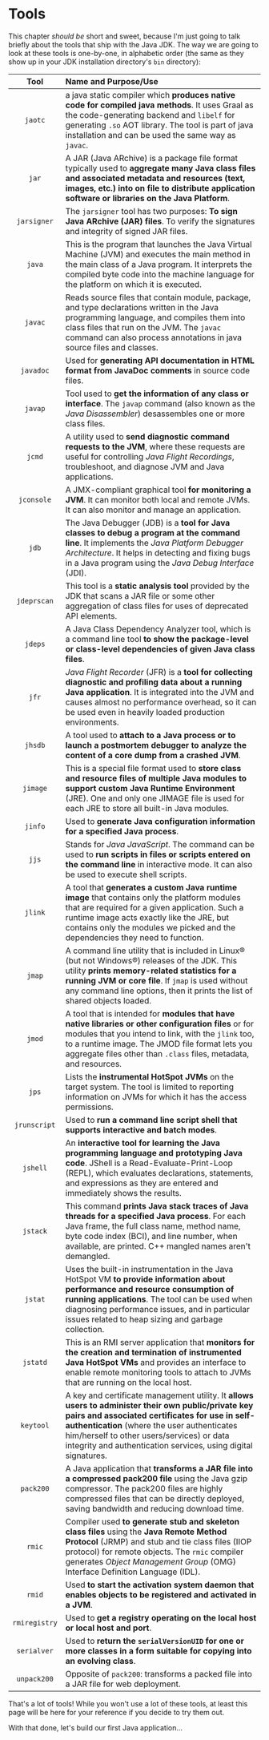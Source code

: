 # Tools
This chapter *should be* short and sweet, because I'm just going to talk briefly about the tools that ship with the Java JDK. The way we are going to look at these tools is one-by-one, in alphabetic order (the same as they show up in your JDK installation directory's `bin` directory):

| Tool | Name and Purpose/Use |
| :--: | :---------- |
| `jaotc` | a java static compiler which **produces native code for compiled java methods**. It uses Graal as the code-generating backend and `libelf` for generating `.so` AOT library. The tool is part of java installation and can be used the same way as `javac`. |
| `jar` | A JAR (Java ARchive) is a package file format typically used to **aggregate many Java class files and associated metadata and resources (text, images, etc.) into on file to distribute application software or libraries on the Java Platform**. |
| `jarsigner` | The `jarsigner` tool has two purposes: **To sign Java ARchive (JAR) files**. To verify the signatures and integrity of signed JAR files. |
| `java` | This is the program that launches the Java Virtual Machine (JVM) and executes the main method in the main class of a Java program. It interprets the compiled byte code into the machine language for the platform on which it is executed. |
| `javac` | Reads source files that contain module, package, and type declarations written in the Java programming language, and compiles them into class files that run on the JVM. The `javac` command can also process annotations in java source files and classes. |
| `javadoc` | Used for **generating API documentation in HTML format from JavaDoc comments**  in source code files. |
| `javap` | Tool used to **get the information of any class or interface**. The `javap` command (also known as the *Java Disassembler*) desassembles one or more class files. |
| `jcmd` | A utility used to **send diagnostic command requests to the JVM**, where these requests are useful for controlling *Java Flight Recordings*, troubleshoot, and diagnose JVM and Java applications. |
| `jconsole` | A JMX-compliant graphical tool **for monitoring a JVM**. It can monitor both local and remote JVMs. It can also monitor and manage an application. |
| `jdb` | The Java Debugger (JDB) is a **tool for Java classes to debug a program at the command line**. It implements the *Java Platform Debugger Architecture*. It helps in detecting and fixing bugs in a Java program using the *Java Debug Interface* (JDI). |
| `jdeprscan` | This tool is a **static analysis tool** provided by the JDK that scans a JAR file or some other aggregation of class files for uses of deprecated API elements. |
| `jdeps` | A Java Class Dependency Analyzer tool, which is a command line tool **to show the package-level or class-level dependencies of given Java class files**. |
| `jfr` | *Java Flight Recorder* (JFR) is a **tool for collecting diagnostic and profiling data about a running Java application**. It is integrated into the JVM and causes almost no performance overhead, so it can be used even in heavily loaded production environments. |
| `jhsdb` | A tool used to **attach to a Java process or to launch a postmortem debugger to analyze the content of a core dump from a crashed JVM**. |
| `jimage` | This is a special file format used to **store class and resource files of multiple Java modules to support custom Java Runtime Environment** (JRE). One and only one JIMAGE file is used for each JRE to store all built-in Java modules. |
| `jinfo` | Used to **generate Java configuration information for a specified Java process**.| 
| `jjs` | Stands for *Java JavaScript*. The command can be used to **run scripts in files or scripts entered on the command line** in interactive mode. It can also be used to execute shell scripts. |
| `jlink` | A tool that **generates a custom Java runtime image** that contains only the platform modules that are required for a given application. Such a runtime image acts exactly like the JRE, but contains only the modules we picked and the dependencies they need to function. |
| `jmap` | A command line utility that is included in Linux:registered: (but not Windows:registered:) releases of the JDK. This utility **prints memory-related statistics for a running JVM or core file**. If `jmap` is used without any command line options, then it prints the list of shared objects loaded. |
| `jmod` | A tool that is intended for **modules that have native libraries or other configuration files** or for modules that you intend to link, with the `jlink` too, to a runtime image. The JMOD file format lets you aggregate files other than `.class` files, metadata, and resources. |
| `jps` | Lists the **instrumental HotSpot JVMs** on the target system. The tool is limited to reporting information on JVMs for which it has the access permissions. |
| `jrunscript` | Used to **run a command line script shell that supports interactive and batch modes**. |
| `jshell` | An **interactive tool for learning the Java programming language and prototyping Java code**. JShell is a Read-Evaluate-Print-Loop (REPL), which evaluates declarations, statements, and expressions as they are entered and immediately shows the results. |
| `jstack` | This command **prints Java stack traces of Java threads for a specified Java process**. For each Java frame, the full class name, method name, byte code index (BCI), and line number, when available, are printed. C++ mangled names aren't demangled. |
| `jstat` | Uses the built-in instrumentation in the Java HotSpot VM **to provide information about performance and resource consumption of running applications**. The tool can be used when diagnosing performance issues, and in particular issues related to heap sizing and garbage collection. |
| `jstatd` | This is an RMI server application that **monitors for the creation and termination of instrumented Java HotSpot VMs** and provides an interface to enable remote monitoring tools to attach to JVMs that are running on the local host. |
| `keytool` | A key and certificate management utility. It **allows users to administer their own public/private key pairs and associated certificates for use in self-authentication** (where the user authenticates him/herself to other users/services) or data integrity and authentication services, using digital signatures. |
| `pack200` | A Java application that **transforms a JAR file into a compressed pack200 file** using the Java gzip compressor. The pack200 files are highly compressed files that can be directly deployed, saving bandwidth and reducing download time. |
| `rmic` | Compiler used **to generate stub and skeleton class files** using the **Java Remote Method Protocol** (JRMP) and stub and tie class files (IIOP protocol) for remote objects. The `rmic` compiler generates *Object Management Group* (OMG) Interface Definition Language (IDL). |
| `rmid` | Used **to start the activation system daemon that enables objects to be registered and activated in a JVM**. |
| `rmiregistry` | Used to **get a registry operating on the local host or local host and port**. |
| `serialver` | Used to **return the `serialVersionUID` for one or more classes in a form suitable for copying into an evolving class**. |
| `unpack200` | Opposite of `pack200`: transforms a packed file into a JAR file for web deployment. |

That's a lot of tools! While you won't use a lot of these tools, at least this page will be here for your reference if you decide to try them out.

With that done, let's build our first Java application...